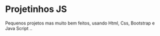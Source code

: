 # Projetinhos JS
 Pequenos projetos mas muito bem feitos, usando Html, Css, Bootstrap e Java Script ..
